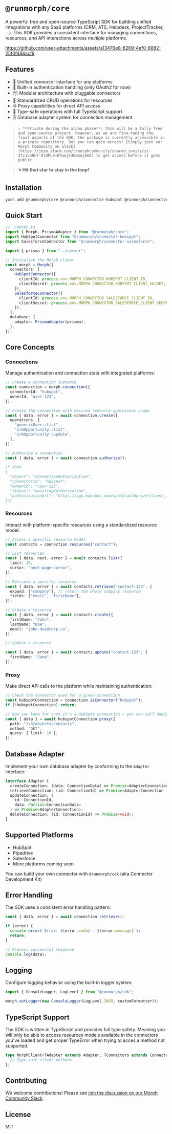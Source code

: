 # `@runmorph/core`

A powerful free and open-source TypeScript SDK for building unified integrations with any SaaS platforms (CRM, ATS, Helpdesk, ProjectTracker, ...). This SDK provides a consistent interface for managing connections, resources, and API interactions across multiple platforms.



https://github.com/user-attachments/assets/a13476e8-8269-4ef0-8882-25f0f488acf9



## Features

- 🔌 Unified connector interface for any platforms
- 🔐 Built-in authentication handling (only OAuth2 for now)
- 📦 Modular architecture with pluggable connectors
- 🔄 Standardized CRUD operations for resources
- 🌐 Proxy capabilities for direct API access
- 📝 Type-safe operations with full TypeScript support
- 🗄️ Database adapter system for connection management

>     ⚠️ **Private during the alpha phase**: This will be a fully free and open-source project. However, as we are fine-tuning the final aspects of the SDK, the package is currently accessible in a private repository. But you can gain access! [Simply join our Morph Community on Slack](https://join.slack.com/t/morphcommunity/shared_invite/zt-2tc1vo0n7-8lUPL8~D7wwjC4UmbujAUA) to get access before it goes public.

> **⭐ Hit that star to stay in the loop!**

## Installation

```bash
yarn add @runmorph/core @runmorph/connector-hubspot @runmorph/connector-salesforce
```

## Quick Start

```typescript
// ./morph.ts
import { Morph, PrismaAdapter } from "@runmorph/core";
import HubSpotConnector from "@runmorph/connector-hubspot";
import SalesforceConnector from "@runmorph/connector-salesforce";

import { prisma } from "../server";

// Initialize the Morph client
const morph = Morph({
  connectors: [
    HubSpotConnector({
      clientId: process.env.MORPH_CONNECTOR_HUBSPOT_CLIENT_ID,
      clientSecret: process.env.MORPH_CONNECTOR_HUBSPOT_CLIENT_SECRET,
    }),
    SalesforceConnector({
      clientId: process.env.MORPH_CONNECTOR_SALESFORCE_CLIENT_ID,
      clientSecret: process.env.MORPH_CONNECTOR_SALESFORCE_CLIENT_SECRET,
    }),
  ],
  database: {
    adapter: PrismaAdapter(prisma),
  },
});
```

## Core Concepts

### Connections

Manage authentication and connection state with integrated platforms:

```typescript
// Create a connection instance
const connection = morph.connection({
  connectorId: "hubspot",
  ownerId: "user-123",
});

// Create the connection with desired resource operations scope
const { data, error } = await connection.create({
  operations: [
    "genericUser::list",
    "crmOpportunity::list",
    "crmOpportunity::update",
  ],
});

// Authorize a connection
const { data, error } = await connection.authorize();

/* data
{
  "object": "connectionAuthorization",
  "connectorId": "hubspot",
  "ownerId": "user-123",
  "status": "awaitingAuthorization",
  "authorizationUrl": "https://app.hubspot.com/oauth/authorize?client_id=xxx&redirect_uri=xxx&state=xxx&response_type=xxx&scope=xxx"
}*/
```

### Resources

Interact with platform-specific resources using a standardized resource model:

```typescript
// Access a specific resource model
const contacts = connection.resources("contact");

// List resources
const { data, next, error } = await contacts.list({
  limit: 10,
  cursor: "next-page-cursor",
});

// Retrieve a specific resource
const { data, error } = await contacts.retrieve("contact-123", {
  expand: ["company"], // return the whole company resource
  fields: ["email", "firstName"],
});

// Create a resource
const { data, error } = await contacts.create({
  firstName: "John",
  lastName: "Doe",
  email: "john.doe@corp.co",
});

// Update a resource

const { data, error } = await contacts.update("contact-123", {
  firstName: "Jane",
});
```

### Proxy

Make direct API calls to the platform while maintaining authentication:

```typescript
// Check the connector used for a given connection
const hubspotConnection = connection.isConnector("hubspot");
if (!hubspotConnection) return;

// Now you know for sure it's a HubSpot connection – you can call HubSpot API endpoint directly
const { data } = await hubspotConnection.proxy({
  path: "/v3/objects/contacts",
  method: "GET",
  query: { limit: 10 },
});
```

## Database Adapter

Implement your own database adapter by conforming to the `Adapter` interface:

```typescript
interface Adapter {
  createConnection: (data: ConnectionData) => Promise<AdapterConnection>;
  retrieveConnection: (id: ConnectionId) => Promise<AdapterConnection | null>;
  updateConnection: (
    id: ConnectionId,
    data: Partial<ConnectionData>
  ) => Promise<AdapterConnection>;
  deleteConnection: (id: ConnectionId) => Promise<void>;
}
```

## Supported Platforms

- HubSpot
- Pipedrive
- Salesforce
- More platforms coming soon

You can build your own connector with `@runmorph/cdk` (aka Connector Development Kit)

## Error Handling

The SDK uses a consistent error handling pattern:

```typescript
const { data, error } = await connection.retrieve();

if (error) {
  console.error(`Error: ${error.code} - ${error.message}`);
  return;
}

// Process successful response
console.log(data);
```

## Logging

Configure logging behavior using the built-in logger system:

```typescript
import { ConsoleLogger, LogLevel } from "@runmorph/cdk";

morph.setLogger(new ConsoleLogger(LogLevel.INFO, customFormatter));
```

## TypeScript Support

The SDK is written in TypeScript and provides full type safety.
Meaning you will only be able to access resources models available in the connectors you've loaded and get proper TypeError when trying to acces a method not supported.

```typescript
type MorphClient<TAdapter extends Adapter, TConnectors extends Connector[]> = {
  // Type-safe client methods
};
```

## Contributing

We welcome contributions! Please see [join the discussion on our Morph Community Slack](https://join.slack.com/t/morphcommunity/shared_invite/zt-2tc1vo0n7-8lUPL8~D7wwjC4UmbujAUA).

## License

MIT
